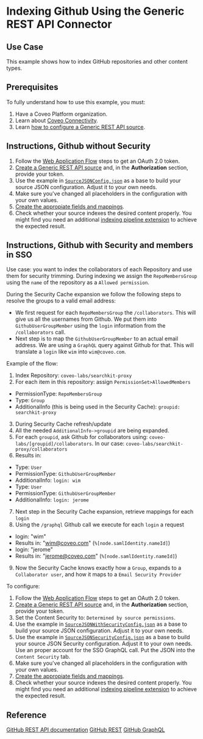 # Indexing Github Using the Generic REST API Connector

## Use Case

This example shows how to index GitHub repositories and other content types.

## Prerequisites

To fully understand how to use this example, you must:

1. Have a Coveo Platform organization.
2. Learn about [Coveo Connectivity](https://docs.coveo.com/en/1702/).
3. Learn [how to configure a Generic REST API source](https://docs.coveo.com/en/1896/).

## Instructions, Github without Security

1. Follow the [Web Application Flow](https://developer.github.com/apps/building-oauth-apps/authorizing-oauth-apps/#web-application-flow) steps to get an OAuth 2.0 token.
2. [Create a Generic REST API source](https://docs.coveo.com/en/1896/) and, in the **Authorization** section, provide your token.
3. Use the example in [`SourceJSONConfig.json`](https://github.com/coveooss/connectivity-library/blob/master/Github/SourceJSONConfig.json) as a base to build your source JSON configuration. Adjust it to your own needs.
4. Make sure you've changed all placeholders in the configuration with your own values.
5. [Create the appropiate fields and mappings](https://docs.coveo.com/en/1896/#completion).
6. Check whether your source indexes the desired content properly. You might find you need an additional [indexing pipeline extension](https://docs.coveo.com/en/1645/) to achieve the expected result.

## Instructions, Github with Security and members in SSO

Use case: you want to index the collaborators of each Repository and use them for security trimming.
During indexing we assign the `RepoMembersGroup` using the `name` of the repository as a `Allowed permission`.

During the Security Cache expansion we follow the following steps to resolve the groups to a valid email address:

- We first request for each `RepoMembersGroup` the `/collaborators`. This will give us all the usernames from Github. We put them into `GithubUserGroupMember` using the `login` information from the `/collaborators` call.
- Next step is to map the `GithubUserGroupMember` to an actual email address. We are using a `GraphQL` query against Github for that. This will translate a `login` like `wim` into `wim@coveo.com`.

Example of the flow:

1. Index Repository: `coveo-labs/searchkit-proxy`
2. For each item in this repository: assign `PermissionSet>AllowedMembers`

- PermissionType: `RepoMembersGroup`
- Type: `Group`
- AdditionalInfo (this is being used in the Security Cache): `groupid: searchkit-proxy`

3. During Security Cache refresh/update
4. All the needed `AdditionalInfo->groupid` are being expanded.
5. For each `groupid`, ask Github for collaborators using: `coveo-labs/[groupid]/collaborators`. In our case: `coveo-labs/searchkit-proxy/collaborators`
6. Results in:

- Type: `User`
- PermissionType: `GithubUserGroupMember`
- AdditionalInfo: `login: wim`
- Type: `User`
- PermissionType: `GithubUserGroupMember`
- AdditionalInfo: `login: jerome`

7. Next step in the Security Cache expansion, retrieve mappings for each `login`
8. Using the `/graphql` Github call we execute for each `login` a request

- login: "wim"
- Results in: "wim@coveo.com" (`%[node.samlIdentity.nameId]`)
- login: "jerome"
- Results in: "jerome@coveo.com" (`%[node.samlIdentity.nameId]`)

9. Now the Security Cache knows exactly how a `Group`, expands to a `Collaborator user`, and how it maps to a `Email Security Provider`

To configure:

1. Follow the [Web Application Flow](https://developer.github.com/apps/building-oauth-apps/authorizing-oauth-apps/#web-application-flow) steps to get an OAuth 2.0 token.
2. [Create a Generic REST API source](https://docs.coveo.com/en/1896/) and, in the **Authorization** section, provide your token.
3. Set the Content Security to: `Determined by source permissions`.
4. Use the example in [`SourceJSONWithSecurityConfig.json`](https://github.com/coveooss/connectivity-library/blob/master/Github/SourceJSONWithSecurityConfig.json) as a base to build your source JSON configuration. Adjust it to your own needs.
5. Use the example in [`SourceJSONSecurityConfig.json`](https://github.com/coveooss/connectivity-library/blob/master/Github/SourceJSONSecurityConfig.json) as a base to build your source JSON Security configuration. Adjust it to your own needs. Use an proper account for the SSO GraphQL call. Put the JSON into the `Content Security` tab.
6. Make sure you've changed all placeholders in the configuration with your own values.
7. [Create the appropiate fields and mappings](https://docs.coveo.com/en/1896/#completion).
8. Check whether your source indexes the desired content properly. You might find you need an additional [indexing pipeline extension](https://docs.coveo.com/en/1645/) to achieve the expected result.

## Reference

[GitHub REST API documentation](https://docs.github.com/en/rest)
[GitHub REST](https://docs.github.com/en/rest)
[GitHub GraphQL](https://docs.github.com/en/graphql)
